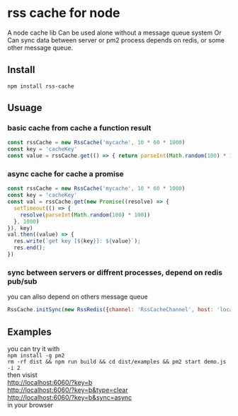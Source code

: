 # rss cache for node 
A node cache lib
Can be used alone without a message queue system
Or Can sync data between server or pm2 process depends on redis, or some other message queue.
 
## Install 
`npm install rss-cache` 
 
## Usuage 
 
### basic cache from cache a function result
```javascript 
const rssCache = new RssCache('mycache', 10 * 60 * 1000)
const key = 'cacheKey'
const value = rssCache.get(() => { return parseInt(Math.random(100) * 100) }, key)
```

### async cache for cache a promise
```javascript 
const rssCache = new RssCache('mycache', 10 * 60 * 1000)
const key = 'cacheKey'
const val = rssCache.get(new Promise((resolve) => {
  setTimeout(() => {
    resolve(parseInt(Math.random(100) * 100))
  }, 1000)
}), key)
val.then((value) => {
  res.write(`get key [${key}]: ${value}`);
  res.end();
})
```

### sync between servers or diffrent processes, depend on redis pub/sub
you can allso depend on others message queue 
```javascript 
RssCache.initSync(new RssRedis({channel: 'RssCacheChannel', host: 'localhost'}))
```

## Examples 
you can try it with  
`npm install -g pm2`  
`rm -rf dist && npm run build && cd dist/examples && pm2 start demo.js -i 2`  
then visist  
[http://localhost:6060/?key=b](http://localhost:6060/?key=b)  
[http://localhost:6060/?key=b&type=clear](http://localhost:6060/?key=b&type=clear)  
[http://localhost:6060/?key=b&sync=async](http://localhost:6060/?key=b)  
in your browser

